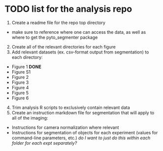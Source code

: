 # TODO list for the analysis repo

1. Create a readme file for the repo top directory
  - make sure to reference where one can access the data, as well as where
    to get the pyto_segmenter package
2. Create all of the relevant directories for each figure
3. Add relevant datasets (ex. csv-format output from segmentation) to each directory:
  - Figure 1 __DONE__
  - Figure S1
  - Figure 2
  - Figure 3
  - Figure 4
  - Figure 5
  - Figure 6
4. Trim analysis R scripts to exclusively contain relevant data
5. Create an instruction markdown file for segmentation that will apply to all
  of the imaging:
  - Instructions for camera normalization where relevant
  - Instructions for segmentation of objects for each experiment
    (values for command-line parameters, etc.)
    _do I want to just do this within each folder for each expt separately?_
